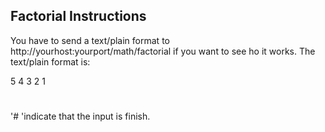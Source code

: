 
Factorial Instructions
----------------------
You have to send a text/plain format to http://yourhost:yourport/math/factorial if you want to see ho it works. The text/plain format
is: 

5
4
3
2
1
#

'# 'indicate that the input is finish.